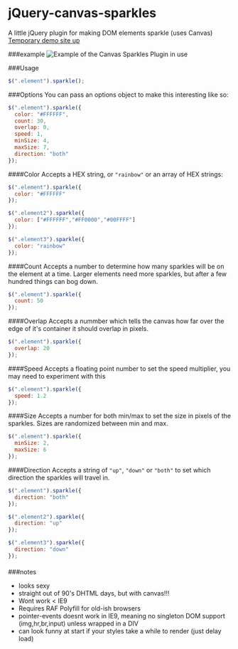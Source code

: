 jQuery-canvas-sparkles
======================

A little jQuery plugin for making DOM elements sparkle (uses Canvas)  
[Temporary demo site up](http://simeydotme.github.io/jQuery-canvas-sparkles/)

###example
![Example of the Canvas Sparkles Plugin in use](http://files.simey.me/sparkles.gif "Canvas Soarkles")

###Usage
```js
$(".element").sparkle();
```

###Options
You can pass an options object to make this interesting like so:
```js
$(".element").sparkle({
  color: "#FFFFFF",
  count: 30,
  overlap: 0,
  speed: 1,
  minSize: 4,
  maxSize: 7,
  direction: "both"
});
```

####Color
Accepts a HEX string, or `"rainbow"` or an array of HEX strings:
```js
$(".element").sparkle({
  color: "#FFFFFF"
});

$(".element2").sparkle({
  color: ["#FFFFFF","#FF0000","#00FFFF"]
});

$(".element3").sparkle({
  color: "rainbow"
});
```

####Count
Accepts a number to determine how many sparkles will be on the element at a time. Larger elements need more sparkles, but after a few hundred things can bog down.
```js
$(".element").sparkle({
  count: 50
});
```

####Overlap
Accepts a nummber which tells the canvas how far over the edge of it's container it should overlap in pixels.
```js
$(".element").sparkle({
  overlap: 20
});
```

####Speed
Accepts a floating point number to set the speed multiplier, you may need to experiment with this
```js
$(".element").sparkle({
  speed: 1.2
});
```

####Size
Accepts a number for both min/max to set the size in pixels of the sparkles. Sizes are randomized between min and max.
```js
$(".element").sparkle({
  minSize: 2,
  maxSize: 6
});
```

####Direction
Accepts a string of `"up"`, `"down"` or `"both"` to set which direction the sparkles will travel in.
```js
$(".element").sparkle({
  direction: "both"
});

$(".element2").sparkle({
  direction: "up"
});

$(".element3").sparkle({
  direction: "down"
});
```

####

###notes
- looks sexy
- straight out of 90's DHTML days, but with canvas!!!
- Wont work < IE9
- Requires RAF Polyfill for old-ish browsers
- pointer-events doesnt work in IE9, meaning no singleton DOM support (img,hr,br,input) unless wrapped in a DIV
- can look funny at start if your styles take a while to render (just delay load)

